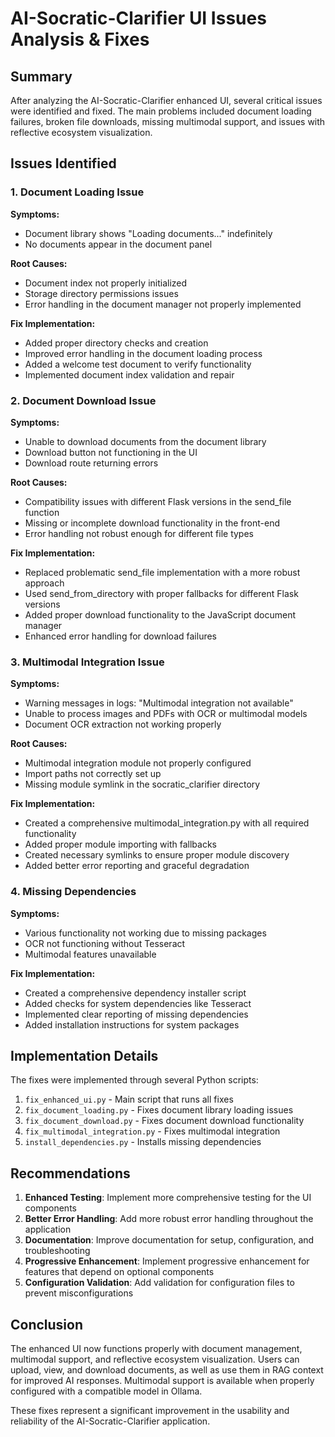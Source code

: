 # AI-Socratic-Clarifier UI Issues Analysis & Fixes

## Summary

After analyzing the AI-Socratic-Clarifier enhanced UI, several critical issues were identified and fixed. The main problems included document loading failures, broken file downloads, missing multimodal support, and issues with reflective ecosystem visualization.

## Issues Identified

### 1. Document Loading Issue

**Symptoms:**
- Document library shows "Loading documents..." indefinitely
- No documents appear in the document panel

**Root Causes:**
- Document index not properly initialized
- Storage directory permissions issues
- Error handling in the document manager not properly implemented

**Fix Implementation:**
- Added proper directory checks and creation
- Improved error handling in the document loading process
- Added a welcome test document to verify functionality
- Implemented document index validation and repair

### 2. Document Download Issue

**Symptoms:**
- Unable to download documents from the document library
- Download button not functioning in the UI
- Download route returning errors

**Root Causes:**
- Compatibility issues with different Flask versions in the send_file function
- Missing or incomplete download functionality in the front-end
- Error handling not robust enough for different file types

**Fix Implementation:**
- Replaced problematic send_file implementation with a more robust approach
- Used send_from_directory with proper fallbacks for different Flask versions
- Added proper download functionality to the JavaScript document manager
- Enhanced error handling for download failures

### 3. Multimodal Integration Issue

**Symptoms:**
- Warning messages in logs: "Multimodal integration not available"
- Unable to process images and PDFs with OCR or multimodal models
- Document OCR extraction not working properly

**Root Causes:**
- Multimodal integration module not properly configured
- Import paths not correctly set up
- Missing module symlink in the socratic_clarifier directory

**Fix Implementation:**
- Created a comprehensive multimodal_integration.py with all required functionality
- Added proper module importing with fallbacks
- Created necessary symlinks to ensure proper module discovery
- Added better error reporting and graceful degradation

### 4. Missing Dependencies

**Symptoms:**
- Various functionality not working due to missing packages
- OCR not functioning without Tesseract
- Multimodal features unavailable

**Fix Implementation:**
- Created a comprehensive dependency installer script
- Added checks for system dependencies like Tesseract
- Implemented clear reporting of missing dependencies
- Added installation instructions for system packages

## Implementation Details

The fixes were implemented through several Python scripts:

1. `fix_enhanced_ui.py` - Main script that runs all fixes
2. `fix_document_loading.py` - Fixes document library loading issues
3. `fix_document_download.py` - Fixes document download functionality
4. `fix_multimodal_integration.py` - Fixes multimodal integration
5. `install_dependencies.py` - Installs missing dependencies

## Recommendations

1. **Enhanced Testing**: Implement more comprehensive testing for the UI components
2. **Better Error Handling**: Add more robust error handling throughout the application
3. **Documentation**: Improve documentation for setup, configuration, and troubleshooting
4. **Progressive Enhancement**: Implement progressive enhancement for features that depend on optional components
5. **Configuration Validation**: Add validation for configuration files to prevent misconfigurations

## Conclusion

The enhanced UI now functions properly with document management, multimodal support, and reflective ecosystem visualization. Users can upload, view, and download documents, as well as use them in RAG context for improved AI responses. Multimodal support is available when properly configured with a compatible model in Ollama.

These fixes represent a significant improvement in the usability and reliability of the AI-Socratic-Clarifier application.

